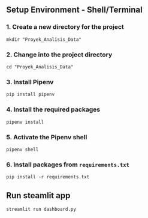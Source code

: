 ## Setup Environment - Shell/Terminal
### 1. Create a new directory for the project
```
mkdir "Proyek_Analisis_Data"
```
### 2. Change into the project directory
```
cd "Proyek_Analisis_Data"
```
### 3. Install Pipenv
```
pip install pipenv
```
### 4. Install the required packages
```
pipenv install
```
### 5. Activate the Pipenv shell
```
pipenv shell
```
### 6. Install packages from `requirements.txt`
```
pip install -r requirements.txt
```

## Run steamlit app
```
streamlit run dashboard.py
```
